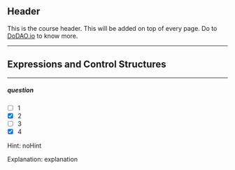 ## Header
This is the course header. This will be added on top of every page. Do to [DoDAO.io](https://www.dodao.io) to know more.

 ---
 
 ## Expressions and Control Structures
 
 
---

##### question  

- [ ]  1
- [x]  2
- [ ]  3
- [x]  4
  
Hint: noHint
         
Explanation: explanation

 
